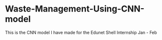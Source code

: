 # Waste-Management-Using-CNN-model
This is the CNN model I have made for the Edunet Shell Internship Jan - Feb 
